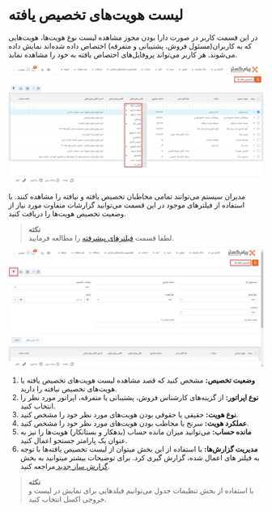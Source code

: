 #  لیست هویت‌های تخصیص یافته 
در این قسمت  کاربر در صورت دارا بودن مجوز مشاهده لیست نوع هویت‌ها، هویت‌هایی که به کاربران(مسئول فروش، پشتیبانی و متفرقه) اختصاص داده شده‌اند نمایش داده می‌شوند. هر کاربر می‌تواند پروفایل‌های اختصاص یافته به خود را مشاهده نماید. 

![نمایش لیست تخصیص یافته‌ها](./Images/list-of-assigned-identity_2.8.3.png)

مدیران سیستم می‌توانند تمامی مخاطبان تخصیص یافته و نیافته را مشاهده کنند. با استفاده از فیلترهای موجود در این قسمت می‌توانید گزارشات متفاوت مورد نیاز از وضعیت تخصیص هویت‌ها را دریافت کنید.

> **نکته**<br>
 لطفا قسمت [فیلترهای پیشرفته](https://github.com/1stco/PayamGostarDocs/blob/master/Help/Customer-relationship-management/Advanced-filter/Advanced-filter.md) را مطالعه فرمایید.

![فیلتر لیست تخصیص یافته](./Images/filter-of-assigned-identity_2.8.3.png)

1. **وضعیت تخصیص:** مشخص کنید که قصد مشاهده لیست هویت‌های تخصیص یافته یا هویت‌های تخصیص نیافته را دارید.
2. **نوع اپراتور:** از گزینه‌های کارشناس فروش، پشتیبانی یا متفرقه، اپراتور مورد نظر را انتخاب کنید.
3. **نوع هویت:** حقیقی یا حقوقی بودن هویت‌های مورد نظر خود را مشخص کنید.
4. **عملکرد هویت:** سرنخ یا مخاطب بودن هویت‌های مورد نظر خود را مشخص کنید.
5. **مانده حساب:** می‌توانید میزان مانده حساب (بدهکار و بستانکار) هویت‌ها را نیز به عنوان یک پارامتر جستجو اعمال کنید.
6. **مدیریت گزارش‌ها:**  با استفاده از این بخش میتوان از لیست تخصیص یافته‌ها با توجه به فیلتر های اعمال شده، گزارش گیری کرد. برای توضیحات بیشتر میتوانید به بخش [گزارش ساز جدید ](https://github.com/1stco/PayamGostarDocs/blob/master/Help/Management-and-reports/Report-Builder/Report-Builder.md)مراجعه کنید.

> **نکته**<br>
 با استفاده از بخش تنظیمات جدول می‌توانیم فیلدهایی برای نمایش در لیست و خروجی اکسل انتخاب کنید.
